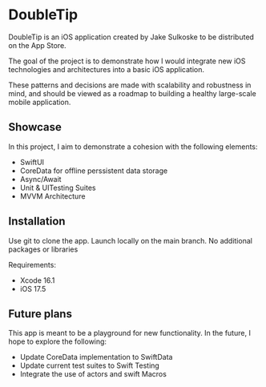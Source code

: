 # DoubleTip

DoubleTip is an iOS application created by Jake Sulkoske to be distributed on the App Store. 

The goal of the project is to demonstrate how I would integrate new iOS technologies and architectures into a basic iOS application.

These patterns and decisions are made with scalability and robustness in mind, and should be viewed as a roadmap to building a healthy large-scale mobile application.

## Showcase
In this project, I aim to demonstrate a cohesion with the following elements:
- SwiftUI
- CoreData for offline perssistent data storage
- Async/Await
- Unit & UITesting Suites
- MVVM Architecture

## Installation

Use git to clone the app. Launch locally on the main branch. No additional packages or libraries 

Requirements: 
- Xcode 16.1
- iOS 17.5

## Future plans

This app is meant to be a playground for new functionality. 
In the future, I hope to explore the following:
- Update CoreData implementation to SwiftData
- Update current test suites to Swift Testing
- Integrate the use of actors and swift Macros
